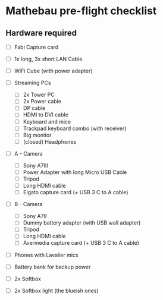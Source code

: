 # Mathebau pre-flight checklist

## Hardware required

- [ ] Fabi Capture card
- [ ] 1x long, 3x short LAN Cable
- [ ] WiFi Cube (with power adapter)
- [ ] Streaming PCs
  - [ ] 2x Tower PC
  - [ ] 2x Power cable
  - [ ] DP cable
  - [ ] HDMI to DVI cable
  - [ ] Keyboard and mice
  - [ ] Trackpad keyboard combo (with receiver)
  - [ ] Big monitor
  - [ ] (closed) Headphones
- [ ] A - Camera
  - [ ] Sony A7III
  - [ ] Power Adapter with long Micro USB Cable
  - [ ] Tripod
  - [ ] Long HDMI cable
  - [ ] Elgato capture card (+ USB 3 C to A cable)
- [ ] B - Camera
  - [ ] Sony A7II
  - [ ] Dummy battery adapter (with USB wall adapter)
  - [ ] Tripod
  - [ ] Long HDMI cable
  - [ ] Avermedia capture card (+ USB 3 C to A cable)
 - [ ] Phones with Lavalier mics
  - [ ] Battery bank for backup power
 - [ ] 2x Softbox
 - [ ] 2x Softbox light (the blueish ones)
 
